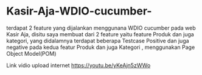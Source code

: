 # Kasir-Aja-WDIO-cucumber-


terdapat 2 feature yang dijalankan menggunana WDIO cucumber pada web Kasir Aja, disitu saya membuat dari 2 feature yaitu feature Produk dan juga kategori, yang didalamnya terdapat beberapa Testcase Positive dan juga negative pada kedua featur Produk dan juga Kategori , menggunakan Page Object Model(POM)

Link vidio upload internet
https://youtu.be/yKeAjn5zWWo